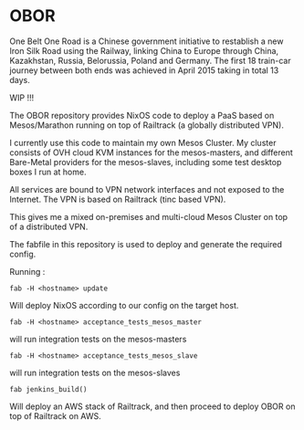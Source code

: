 # OBOR
One Belt One Road is a Chinese government initiative to restablish a new Iron Silk Road using the Railway, linking China to Europe through China, Kazakhstan, Russia, Belorussia, Poland and Germany.  The first 18 train-car journey between both ends was achieved in April 2015 taking in total 13 days.


WIP !!!

The OBOR repository provides NixOS code to deploy a PaaS based on Mesos/Marathon
running on top of Railtrack (a globally distributed VPN).

I currently use this code to maintain my own Mesos Cluster. My cluster consists
of OVH cloud KVM instances for the mesos-masters, and different Bare-Metal providers
for the mesos-slaves, including some test desktop boxes I run at home.

All services are bound to VPN network interfaces and not exposed to the Internet.
The VPN is based on Railtrack (tinc based VPN).

This gives me a mixed on-premises and multi-cloud Mesos Cluster on top of a distributed VPN.


The fabfile in this repository is used to deploy and generate the required config.

Running :

```
fab -H <hostname> update
```

Will deploy NixOS according to our config on the target host.


```
fab -H <hostname> acceptance_tests_mesos_master
```

will run integration tests on the mesos-masters


```
fab -H <hostname> acceptance_tests_mesos_slave
```

will run integration tests on the mesos-slaves


```
fab jenkins_build()
```

Will deploy an AWS stack of Railtrack, and then proceed to deploy OBOR
on top of Railtrack on AWS.
